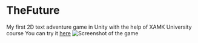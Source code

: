 # TheFuture
My first 2D text adventure game in Unity with the help of XAMK University course 
You can try it [here](https://darxiteya.itch.io/the-future)
![Screenshot of the game](https://ibb.co/FYR27M9)
